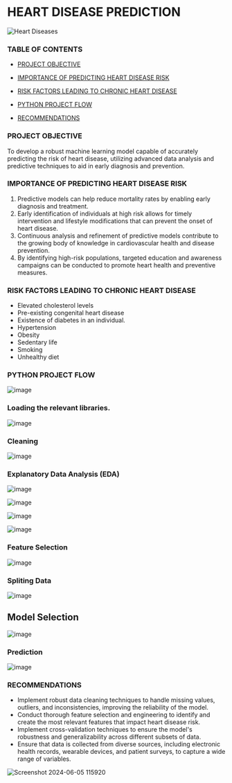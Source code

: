 # HEART DISEASE PREDICTION
![Heart Diseases](https://github.com/fatmahmedanalyst/Heart-Disease-Prediction/assets/171132858/f65ac4a8-39f7-4c40-911b-1a4c1b48cdc8)

### TABLE OF CONTENTS

- [PROJECT OBJECTIVE](#project-objective)

- [IMPORTANCE OF PREDICTING HEART DISEASE RISK](#importance-of-predicting-heart-disease-risk)

- [ RISK FACTORS LEADING TO CHRONIC HEART DISEASE](#risk-factors-leading-to-chronic-heart-disease)

- [PYTHON PROJECT FLOW](#python-project-flow)

- [RECOMMENDATIONS](#recommendations)

### PROJECT OBJECTIVE
To develop a robust machine learning model capable of accurately predicting the risk of heart disease, utilizing advanced data analysis and predictive techniques to aid in early diagnosis and prevention.
### IMPORTANCE OF PREDICTING HEART DISEASE RISK
1. Predictive models can help reduce mortality rates by enabling early diagnosis and treatment.
2. Early identification of individuals at high risk allows for timely intervention and lifestyle modifications that can prevent the onset of heart disease.
3. Continuous analysis and refinement of predictive models contribute to the growing body of knowledge in cardiovascular health and disease prevention.
4. By identifying high-risk populations, targeted education and awareness campaigns can be conducted to promote heart health and preventive measures.

### RISK FACTORS LEADING TO CHRONIC HEART DISEASE
- Elevated cholesterol levels
- Pre-existing congenital heart disease
- Existence of diabetes in an individual.
- Hypertension
- Obesity
- Sedentary life
- Smoking
- Unhealthy diet
### PYTHON PROJECT FLOW
 ![image](https://github.com/fatmahmedanalyst/Heart-Disease-Prediction/assets/171132858/26dc6052-9aeb-48a7-ab10-ef698151ebe0)
### Loading the relevant libraries.
![image](https://github.com/fatmahmedanalyst/Heart-Disease-Prediction/assets/171132858/c8b2cfee-d22a-4639-9f77-60152938e732)
### Cleaning
![image](https://github.com/fatmahmedanalyst/Heart-Disease-Prediction/assets/171132858/ebbf2d28-7934-4d95-ad54-c9dfd7ff7af3)
### Explanatory Data Analysis (EDA)
![image](https://github.com/fatmahmedanalyst/Heart-Disease-Prediction/assets/171132858/439e22b0-4a69-40f5-ac5a-d569631e1ce8)

![image](https://github.com/fatmahmedanalyst/Heart-Disease-Prediction/assets/171132858/03ffd3e7-9c2a-41d6-a768-c28e8cb062a3)

![image](https://github.com/fatmahmedanalyst/Heart-Disease-Prediction/assets/171132858/49e88c9b-508b-4177-b83a-cf1d471a5ac0)

![image](https://github.com/fatmahmedanalyst/Heart-Disease-Prediction/assets/171132858/62f90220-298c-47c3-aabc-35e0a246bc48)
### Feature Selection
![image](https://github.com/fatmahmedanalyst/Heart-Disease-Prediction/assets/171132858/bf225c99-4c86-417a-a207-95111e4309da)

### Spliting Data
![image](https://github.com/fatmahmedanalyst/Heart-Disease-Prediction/assets/171132858/35e18ee2-17fb-423a-85b1-0ce204f71f6d)
## Model Selection
![image](https://github.com/fatmahmedanalyst/Heart-Disease-Prediction/assets/171132858/9a1bae14-7185-4b57-af47-28faddb143ad)
### Prediction
![image](https://github.com/fatmahmedanalyst/Heart-Disease-Prediction/assets/171132858/8956979d-491d-4c94-8b32-1489f7929d6d)

### RECOMMENDATIONS
- Implement robust data cleaning techniques to handle missing values, outliers, and inconsistencies, improving the reliability of the model.
- Conduct thorough feature selection and engineering to identify and create the most relevant features that impact heart disease risk.
- Implement cross-validation techniques to ensure the model's robustness and generalizability across different subsets of data.
- Ensure that data is collected from diverse sources, including electronic health records, wearable devices, and patient surveys, to capture a wide range of variables.

![Screenshot 2024-06-05 115920](https://github.com/fatmahmedanalyst/Heart-Disease-Prediction/assets/171132858/99ed8043-63f4-4905-9642-ad32fc94bd6f)
